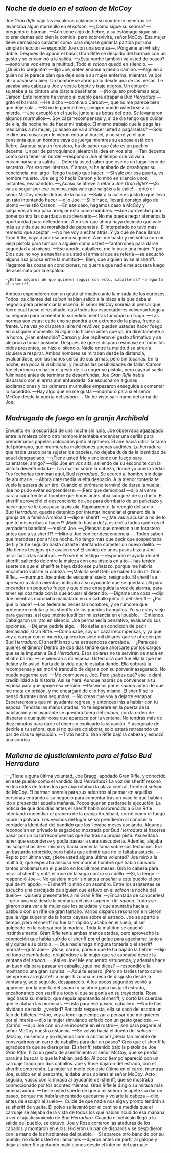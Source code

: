 ## *Noche de duelo en el saloon de McCoy*

Joe *Gran Rifle* bajó las escaleras calándose su sombrero mientras se levantaba algún murmullo en el *saloon*.
  —¿Cómo sigue su señora? —preguntó el barman.
  —Aún tiene algo de fiebre, y su estómago sigue sin tolerar demasiado bien la comida, pero sobrevivirá, señor McCoy. Esa mujer tiene demasiado carácter como para dejarse ganar la partida por una simple infección —respondió Joe con una sonrisa—. Póngame un whisky doble.
  Después de apurar el baso, Gran Rifle se despidió del barman con un gesto y se encaminó a la salida.
  —¿Esta noche también va usted de paseo? —sonó una voz entre la multitud. Todo el *saloon* quedó en silencio.
  —¿Quién lo pregunta? —dijo Joe, deteniéndose a medio camino.
  —Alguien a quien no le parece bien que deje sola a su mujer enferma, mientras va por ahí a pasárselo bien.
  Un hombre se abrió paso desde una de las mesas. Le sacaba una cabeza a Joe y vestía bigote y traje negros. Un cinturón sujetaba a su cintura una pistola desafiante.
  —¡No quiero problemas aquí, Carson! Este hombre ha venido al pueblo para atrapar a Bud *Herradura* —gritó el barman.
  —He dicho —continuó Carson—, que no me parece bien que deje sola…
  —Si no le parece bien, siempre puede usted irse a la mierda. —Joe escupió en el suelo, junto a las botas del otro. Se levantaron algunos murmullos—. Soy cazarrecompensas y, si de día tengo que cuidar de ella, de noche he de hacer mi trabajo. El mismo trabajo que le paga las medicinas a mi mujer, ¿o acaso se va a ofrecer usted a pagárselas?
  —Solo le diré una cosa: ayer le vieron entrar al burdel, y no seré yo el que consienta que un hombre vaya de juerga mientras su esposa está con fiebre. Aunque sea un forastero, ha de saber que éste es un pueblo decente.
  Un par de parroquianos jalearon la idea en voz alta.
  —Tan decente como para tener un burdel —respondió Joe al tiempo que volvía a encaminarse a la salida—. Debería usted saber que ese es un lugar lleno de secretos. Por eso me interesa. Y ahora, si ha acabado de desahogar su conciencia, me largo. Tengo trabajo que hacer.
  —Si sale por esa puerta, es hombre muerto.
  Joe se giró hacia Carson y lo miró en silencio unos instantes, evaluándolo.
  —¿Acaso se atreve a retar a Joe *Gran Rifle*?
  —¡Si vais a seguir por ese camino, más vale que salgáis a la calle! —gritó el señor McCoy desde detrás de la barra.
  —Salir a la calle es justo lo que llevo un rato intentando hacer —dijo Joe.
	—Si lo hace, llevará consigo algo de plomo —insistió Carson.
	—En ese caso, hagamos caso a McCoy y salgamos afuera para arreglar esto como hombres. —Joe aprovechó para poner contra las cuerdas a su adversario—: No me puede negar al menos la oportunidad para defenderme. A no ser que ahora haya decidido que vale más su vida que su moralidad de papanatas. 
  El interpelado no tuvo más remedio que aceptar:
  —No me voy a echar atrás. Y ya que se hace llamar Gran Rifle, vaya a por esa arma si quiere. A mí me basta y me sobra con mi vieja pistola para tumbar a alguien como usted —fanfarroneó para darse seguridad a sí mismo.
  —Ese apodo, caballero, me lo puso una mujer. Y por Dios que no voy a enseñarle a usted el arma al que se refería —se escuchó alguna risa jocosa entre la multitud—. Bien, que alguien avise al sheriff. Hagamos las cosas en condiciones, no querría que nadie me acusara luego de asesinato por la espalda.


	—¿Están seguros de que quieren seguir con esto, caballeros? —preguntó el sheriff.
  Ambos respondieron con un gesto afirmativo ante la mirada de los curiosos. Todos los clientes del *saloon* habían salido a la plaza a la que daba el negocio para presenciar la escena. El señor McCoy sonreía al pensar que, fuere cual fuese el resultado, casi todos los espectadores volverían luego a su negocio para comentar lo sucedido mientras tomaban un trago.
  —Las normas son estas: cada uno se pondrá a un extremo de la plasa, frente a frente. Una vez yo dispare al aire mi revólver, pueden ustedes hacer fuego en cualquier momento. Si alguno lo hiciera antes que yo, irá directamente a la horca. ¿Han entendido?
  Carson y Joe repitieron el gesto afirmativo y se alejaron a tomar posición.
	Después de que el disparo resonase en todos los oídos presentes, se hizo el silencio. Nadie entre la multitud se atrevía siquiera a respirar. Ambos hombres se miraban desde la distancia, evaluándose, con las manos cerca de sus armas, pero sin tocarlas. En la noche, era poca la visibilidad, y muchas las posibilidades de fallar. 
  Carson fue el primero en hacer el gesto de ir a coger su pistola, pero cayó al suelo fulminado antes de terminar de desenfundar. Joe *Gran Rifle* había disparado con el arma aún enfundada. Se escucharon algunas exclamaciones y los primeros murmullos empezaron enseguida a comentar lo sucedido.
  —Hay algo que no me gusta —murmuró para sí el señor McCoy desde la puerta del *saloon*—. No he visto salir humo del arma de Joe.



## *Madrugada de fuego en la granja Archibald*

Envuelto en la oscuridad de una noche sin luna, Joe observaba agazapado entre la maleza cómo otro hombre intentaba encender una cerilla para prender unos papeles colocados junto al granero. El aire hacía difícil la tarea del pirómano, que murmuraba maldiciones apenas audibles. La herradura que había usado para sujetar los papeles, no dejaba duda de la identidad de aquel desgraciado.
  —¿Tiene usted frío y enciende un fuego para calentarse, amigo? —dijo Joe en voz alta, saliendo de su escondite con la pistola desenfundada— Las manos sobre la cabeza, donde yo pueda verlas. Tus fechorías terminan aquí, Bud *Herradura*.
  Se acercó al hombre sin dejar de apuntarle.
  —Ahora date media vuelta despacio. A la menor tontería te vuelo la sesera de un tiro.
  Cuando el pirómano terminó de darse la vuelta, Joe no pudo evitar sorprenderse.
  —¡Pero que demonios! —dijo al verse cara a cara frente al hombre que horas antes abía sido juez de su duelo.
  El sheriff aprovechó el desconcierto de Joe para derribarlo de un puñetazo y hacer que se le escapase la pistola. Rápidamente, la recogió del suelo.
  —Bud *Herradura*, quedas detenido por intentar incendiar el granero de la granja de la familia Archibald —dijo el sheriff.
  —¿¡Me vas a acusar a mí de lo que tú mismo ibas a hacer!? ¡Maldito bastardo! ¡Les diré a todos quién es el verdadero bandido! —replicó Joe.
  —¿Piensas que creerían a un forastero antes que a su sheriff? —Miró a Joe con condescendencia—. Todos saben que merodeas por ahí de noche. No tengo más que decir que sospechaba de ti y te he seguido hasta cazarte intentando cometer un nuevo delito.
  —¡No tienes testigos que avalen eso!
  El sonido de unos pasos hizo a Joe mirar hacia las sombras.
  —Yo seré el testigo —respondió el ayudante del sheriff, saliendo de entre la maleza con una pistola en alto— has tenido suerte de que el sheriff te haya dado ese puñetazo, porque me habría encantado volarte la cabeza.
  —¡Maldita sea! Debí de haber traído mi Gran Rifle… —murmuró Joe antes de escupir al suelo, resignado.
  El sheriff se apresuró a atarlo mientras indicaba a su ayudante que se quedara allí para encender un pequeño fuego y que diese enseguida la voz de alarma, para tener así coartada con la que acusar al detenido.
  —Dígame una cosa —dijo Joe mientras marchaba maniatado en un caballo junto al del sheriff— ¿Por qué lo hace?
  —Los federales necesitan hombres, y se rumorea que pretenden reclutar a los sheriffs de los pueblos tranquilos. Yo ya estoy viejo para guerras, así que intento justificar mi estancia en el pueblo.
  —Entiendo. 
  Cabalgaron un rato en silencio. Joe permanecía pensativo, evaluando sus opciones.
  —Déjeme pedirle algo.
  —No estás en condición de pedir demasiado, Gran Rifle.
  —Como sabe, soy un cazarrecompensas, y ya que voy a cargar con el muerto, quiero los siete mil dólares que se ofrecen por Bud *Herradura*.
  El sheriff lanzó una estruendosa carcajada.
  —¿Para qué quieres el dinero? Dentro de dos días tendré que ahorcarte por los cargos que se le imputan a Bud *Herradura*. Esos dólares no te servirán de nada en el otro barrio.
  —Le servirán a mi esposa. Usted dirá que fue ella la que me delató y le avisó, harta de la vida que le estaba dando. Ella cobrará la recompensa y así moriré tranquilo de dejarla con su porvenir asegurado. No puede negarme eso.
  —Me conmueves, Joe. Pero ¿sabes qué? eso le dará credibilidad a la historia. Así se hará. Aunque habrás de convencer a tu esposa para que apoye esa versión.
  —Pasemos por el *saloon* antes de que me meta en prisión, y me encargaré de ello hoy mismo.
  El sheriff se lo pensó durante unos segundos.
  —No creas que voy a dejarte escapar. Esperaremos a que mi ayudante regrese, y entonces irás a hablar con tu esposa. Tendrás las manos atadas. Yo te esperaré en la puerta de la habitación y mi ayudante se quedará fuera del *saloon*, con la orden de disparar a cualquier cosa que aparezca por la ventana. No tendrás más de diez minutos para darle el dinero y explicarle la situación. Y asegúrate de decirle a tu señora, que si no quiere colaborar, solo estará retrasando un par de días tu ejecución.
  —Trato hecho.
  Gran Rifle bajó la cabeza y esbozó una sonrisa.
  



## *Mañana de ajusticiamiento para el falso Bud Herradura*
 
  —¿Tiene alguna última voluntad, Joe Bragg, apodado Gran Rifle, y conocido en este pueblo como el vandido Bud *Herradura*?
La voz del sheriff resonó en los oídos de todos los que abarrotaban la plaza central, frente al *saloon* de McCoy. El barman sonreía para sus adentros al pensar en aquellas personas entrando a su negocio para comentar tras un vaso lo que habían ido a presenciar aquella mañana. Pocos querían perderse la ejecución. La noticia de que dos días antes el sheriff había sorprendido a Gran Rifle intentando incendiar el granero de la granja Archibald, corrió como el fuego sobre la pólvora. Los vecinos del lugar se sorprendieron al conocer la verdadera identidad del bandido que los llevaba meses asolando. Algunos reconocían en privado la sagacidad mostrada por Bud *Herradura* al hacerse pasar por un cazarrecompensas que iba tras su propia pista. Así evitaba tener que esconderse y podía pasear a cara descubierta. Además, alejaba las sospechas de sí mismo y hacía crecer la fama sobre sus fechorías. Era un bastardo retorcido, pero había que admitir que no le faltaba astucia.
  —Repito por última vez, ¿tiene usted alguna última voluntad?
Joe miró a la multitud, que esperaba ansiosa ver morir al hombre que había causado tantos problemas en el pueblo en los últimos meses. Giró lo cabeza para mirar al sheriff y notó el roce de la soga contra su cuello.
   —Sí, la tengo —respondió Joe—. No quisiera morir sin antes enseñar a este pueblo el por qué de mi apodo. —El sheriff lo miró con asombro. Entre los asistentes se escuchó una carcajada de alguien que estuvo en el *saloon* la noche del duelo—. Quisiera presentarles a mi Gran Rifle.
  —¡Encantada de conocerles! —gritó una voz desde la ventana del piso superior del *saloon*.
Todos se giraron para ver a la mujer que los saludaba y que apuntaba hacia el patíbulo con un rifle de gran tamaño. Varios disparos resonaron e hicieron que la viga superior de la horca cayese sobre el estrado. Joe se apartó a tiempo, pero el sheriff no fue tan rápido y acabó en el suelo, al ser golpeado en la cabeza por la madera. Toda la multitud se agachó instintivamente. Gran Rifle tenía ambas manos atadas, pero aprovechó la conmoción que había sufrido el sheriff por el golpe para agacharse junto a él y quitarle su pistola.
  —¡Que nadie haga ninguna tontería o el sheriff morirá! —gritó Joe—. ¡Rose, cariño, parece que te ha bajado la fiebre! —dijo en tono desenfadado, dirigiéndose a la mujer que se asomaba desde la ventana del *saloon*.
  —¡Así es Joe! Me encuentro estupenda, y además hace un buen día para pasear en caballo, ¿qué me dices? —respondió ella mostrando una gran sonrisa.
  —Aquí te espero. ¡Pero no tardes tanto como siempre en arreglarte!
La mujer hizo una mueca de disgusto desde la ventana y, acto seguido, desapareció. A los pocos segundos volvió a aparecer por la puerta del *saloon* y se abrió paso hasta el estrado, encañonando con su rifle a todo el que se ponía en su trayectoria. Rose llegó hasta su marido, que seguía apuntando al sheriff, y cortó las cuerdas que le ataban las muñecas.
  —Lista para ese paseo, caballero.
  —No te has olvidado de nada, ¿verdad?
Por toda respuesta, ella se sacó del escote un fajo de billetes.
  —Joe, voy a tener que empezar a pensar que me quieres por el interés —dijo la mujer simulando enfado con un gesto gracioso.
  —¡Cariño! —dijo Joe con un aire inocente en el rostro—, son para pagarle al señor McCoy nuestra estancia. —Se volvió hacia el dueño del *saloon*— ¡McCoy, mi señora y yo dejamos libre la abitación! ¿Sería tan amable de conseguirnos un carro de caballos para dar un paseo? Creo que el sheriff le agradecería que se diera prisa.
El sheriff, retenido bajo la pistola de Joe *Gran Rifle*, hizo un gesto de asentimiento al señor McCoy, que se perdió para ir a buscar lo que le habían pedido. Al poco tiempo apareció con un carruaje tirado por dos caballos. Joe y Rose bajaron del estrado, con el sheriff como rehén. La mujer se metió con este último en el carro, mientras Joe, subido en el pescante, le daba unos dólares al señor McCoy. Acto seguido, vuscó con la mirada al ayudante del sheriff, que se mostraba conmocionado por los acontecimientos. Gran Rifle le dirigió su mirada más amenazadora.
  —Tiene usted suerte de que a mi señora le apetezca dar un paseo, porque me habría encantado quedarme y volarle la cabeza —dijo, antes de escupir al suelo—. Cuide de que nadie nos siga y pronto tendrán a su sheriff de vuelta.
El polvo se levantó por el camino a medida que el carruaje se alejaba de la vista de todos los que habían acudido esa mañana a ver el ajusticiamiento de Bud *Herradura*. Cuando el vehículo llegó a la salida del pueblo, se detuvo. Joe y Rose cortaron las ataduras de los caballos y montaron en ellos. Hicieron un par de disparos y se despidieron con la mano de los habitantes del pueblo.
  —Si aparece otro bandido por su pueblo, no dude usted en llamarnos —dijeron antes de partir al galope y dejar al sheriff espetando maldiciones desde el interior del carruaje.
